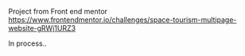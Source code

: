 Project from Front end mentor https://www.frontendmentor.io/challenges/space-tourism-multipage-website-gRWj1URZ3

In process..